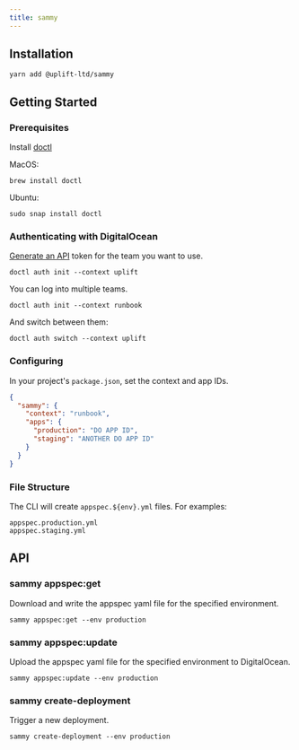```yaml
---
title: sammy
---
```


## Installation

    yarn add @uplift-ltd/sammy

## Getting Started

### Prerequisites

Install [doctl](https://github.com/digitalocean/doctl#installing-doctl)

MacOS:

    brew install doctl

Ubuntu:

    sudo snap install doctl

### Authenticating with DigitalOcean

[Generate an API](https://cloud.digitalocean.com/account/api/tokens) token for the team you want to
use.

```
doctl auth init --context uplift
```

You can log into multiple teams.

```
doctl auth init --context runbook
```

And switch between them:

```
doctl auth switch --context uplift
```

### Configuring

In your project's `package.json`, set the context and app IDs.

```json
{
  "sammy": {
    "context": "runbook",
    "apps": {
      "production": "DO APP ID",
      "staging": "ANOTHER DO APP ID"
    }
  }
}
```

### File Structure

The CLI will create `appspec.${env}.yml` files. For examples:

```
appspec.production.yml
appspec.staging.yml
```

## API

### sammy appspec:get

Download and write the appspec yaml file for the specified environment.

```
sammy appspec:get --env production
```

### sammy appspec:update

Upload the appspec yaml file for the specified environment to DigitalOcean.

```
sammy appspec:update --env production
```

### sammy create-deployment

Trigger a new deployment.

```
sammy create-deployment --env production
```

